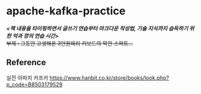 # apache-kafka-practice

***<책 내용을 타이핑하면서 글쓰기 연습부터 마크다운 작성법, 기술 지식까지 습득하기 위한 악과 깡의 연습 시간>***<br>
<STRIKE>부제 : 그동안 고생해온 3만원짜리 키보드의 막판 스퍼트...</STRIKE>


## Reference
실전 아파치 카프카
https://www.hanbit.co.kr/store/books/look.php?p_code=B8503179529
